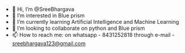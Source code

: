 - 👋 Hi, I’m @SreeBhargava
- 👀 I’m interested in Blue prism
- 🌱 I’m currently learning Artificial Intelligence
     and Machine Learning
- 💞️ I’m looking to collaborate on python and Blue prism
- 📫 How to reach me: on whatsapp - 8431252818
                      through e-mail - sreebhargava123@gmail.com
<!---
SreeBhargava/SreeBhargava is a ✨ special ✨ repository because its `README.md` (this file) appears on your GitHub profile.
You can click the Preview link to take a look at your changes.
--->
